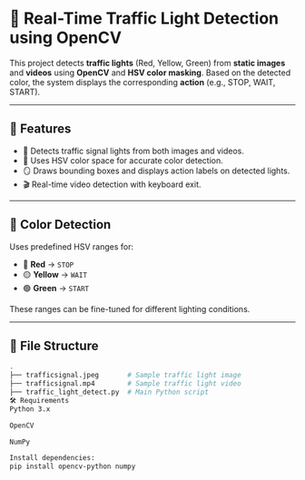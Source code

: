 # 🚦 Real-Time Traffic Light Detection using OpenCV

This project detects **traffic lights** (Red, Yellow, Green) from **static images** and **videos** using **OpenCV** and **HSV color masking**. Based on the detected color, the system displays the corresponding **action** (e.g., STOP, WAIT, START).

---

## 📌 Features

- 🎯 Detects traffic signal lights from both images and videos.
- 🎨 Uses HSV color space for accurate color detection.
- 🪞 Draws bounding boxes and displays action labels on detected lights.
- 🎬 Real-time video detection with keyboard exit.

---

## 🧪 Color Detection

Uses predefined HSV ranges for:
- 🔴 **Red** → `STOP`
- 🟡 **Yellow** → `WAIT`
- 🟢 **Green** → `START`

These ranges can be fine-tuned for different lighting conditions.

---

## 📂 File Structure

```bash
.
├── trafficsignal.jpeg       # Sample traffic light image
├── trafficsignal.mp4        # Sample traffic light video
├── traffic_light_detect.py  # Main Python script
🛠️ Requirements
Python 3.x

OpenCV

NumPy

Install dependencies:
pip install opencv-python numpy
